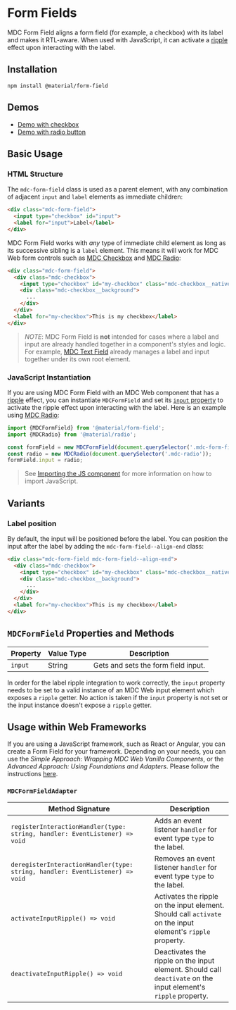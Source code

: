 <!--docs:
title: "Form Fields"
layout: detail
section: components
path: /catalog/input-controls/form-fields/
-->

# Form Fields

MDC Form Field aligns a form field (for example, a checkbox) with its label and makes it RTL-aware.
When used with JavaScript, it can activate a [ripple](../mdc-ripple) effect upon interacting with the label.

## Installation

```
npm install @material/form-field
```

## Demos

<ul class="icon-list">
  <li class="icon-list-item icon-list-item--link">
    <a href="https://material-components-web.appspot.com/checkbox.html">Demo with checkbox</a>
  </li>
  <li class="icon-list-item icon-list-item--link">
    <a href="https://material-components-web.appspot.com/radio.html">Demo with radio button</a>
  </li>
</ul>

## Basic Usage

### HTML Structure

The `mdc-form-field` class is used as a parent element, with any combination of adjacent `input` and `label` elements as
immediate children:

```html
<div class="mdc-form-field">
  <input type="checkbox" id="input">
  <label for="input">Label</label>
</div>
```

MDC Form Field works with _any_ type of immediate child element as long as its successive sibling is a `label` element.
This means it will work for MDC Web form controls such as [MDC Checkbox](../mdc-checkbox) and [MDC Radio](../mdc-radio):

```html
<div class="mdc-form-field">
  <div class="mdc-checkbox">
    <input type="checkbox" id="my-checkbox" class="mdc-checkbox__native-control"/>
    <div class="mdc-checkbox__background">
      ...
    </div>
  </div>
  <label for="my-checkbox">This is my checkbox</label>
</div>
```

> _NOTE_: MDC Form Field is **not** intended for cases where a label and input are already handled together in a component's styles and logic. For example, [MDC Text Field](../mdc-text-field) already manages a label and input together under its own root element.

### JavaScript Instantiation

If you are using MDC Form Field with an MDC Web component that has a [ripple](../mdc-ripple) effect, you can instantiate `MDCFormField` and set its [`input` property](#MDCFormField-properties-and-methods) to activate the ripple effect upon interacting with the label. Here is an example using [MDC Radio](../mdc-radio):

```js
import {MDCFormField} from '@material/form-field';
import {MDCRadio} from '@material/radio';

const formField = new MDCFormField(document.querySelector('.mdc-form-field'));
const radio = new MDCRadio(document.querySelector('.mdc-radio'));
formField.input = radio;
```

> See [Importing the JS component](../../docs/importing-js.md) for more information on how to import JavaScript.

## Variants

### Label position

By default, the input will be positioned before the label. You can position the input after the label by adding the `mdc-form-field--align-end` class:

```html
<div class="mdc-form-field mdc-form-field--align-end">
  <div class="mdc-checkbox">
    <input type="checkbox" id="my-checkbox" class="mdc-checkbox__native-control"/>
    <div class="mdc-checkbox__background">
      ...
    </div>
  </div>
  <label for="my-checkbox">This is my checkbox</label>
</div>
```

## `MDCFormField` Properties and Methods

Property | Value Type | Description
--- | --- | ---
`input` | String | Gets and sets the form field input. 

In order for the label ripple integration to work correctly, the `input` property needs to be set to a valid instance of an MDC Web input element which exposes a `ripple` getter. No action is taken if the `input` property is not set or the input instance doesn't expose a `ripple` getter.

## Usage within Web Frameworks

If you are using a JavaScript framework, such as React or Angular, you can create a Form Field for your framework. Depending on your needs, you can use the _Simple Approach: Wrapping MDC Web Vanilla Components_, or the _Advanced Approach: Using Foundations and Adapters_. Please follow the instructions [here](../../docs/integrating-into-frameworks.md).

### `MDCFormFieldAdapter`

| Method Signature | Description |
| --- | --- |
| `registerInteractionHandler(type: string, handler: EventListener) => void` | Adds an event listener `handler` for event type `type` to the label. |
| `deregisterInteractionHandler(type: string, handler: EventListener) => void` | Removes an event listener `handler` for event type `type` to the label. |
| `activateInputRipple() => void` | Activates the ripple on the input element. Should call `activate` on the input element's `ripple` property. |
| `deactivateInputRipple() => void` | Deactivates the ripple on the input element. Should call `deactivate` on the input element's `ripple` property. |
